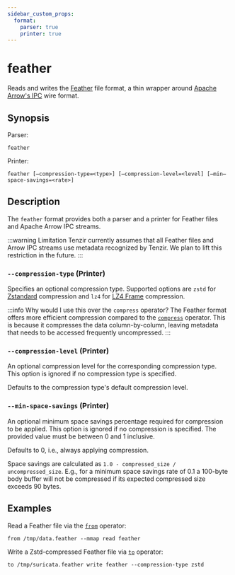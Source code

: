 ```yaml
---
sidebar_custom_props:
  format:
    parser: true
    printer: true
---
```


# feather

Reads and writes the [Feather][feather] file format, a thin wrapper around
[Apache Arrow's IPC][arrow-ipc] wire format.

[feather]: https://arrow.apache.org/docs/python/feather.html
[arrow-ipc]: https://arrow.apache.org/docs/python/ipc.html

## Synopsis

Parser:

```
feather
```

Printer:

```
feather [—compression-type=<type>] [—compression-level=<level] [—min—space-savings=<rate>]
```

## Description

The `feather` format provides both a parser and a printer for Feather files and
Apache Arrow IPC streams.  

:::warning Limitation
Tenzir currently assumes that all Feather files and Arrow IPC streams use
metadata recognized by Tenzir. We plan to lift this restriction in the future.
:::

### `--compression-type` (Printer)

Specifies an optional compression type. Supported options are `zstd` for
[Zstandard][zstd-docs] compression and `lz4` for [LZ4 Frame][lz4-docs]
compression.

[zstd-docs]: http://facebook.github.io/zstd/
[lz4-docs]: https://android.googlesource.com/platform/external/lz4/+/HEAD/doc/lz4_Frame_format.md

:::info Why would I use this over the `compress` operator?
The Feather format offers more efficient compression compared to the
[`compress`](../operators/compress.md) operator. This is because it compresses
the data column-by-column, leaving metadata that needs to be accessed frequently
uncompressed.
:::

### `--compression-level` (Printer)

An optional compression level for the corresponding compression type. This
option is ignored if no compression type is specified.

Defaults to the compression type's default compression level.

### `--min-space-savings` (Printer)

An optional minimum space savings percentage required for compression to be
applied. This option is ignored if no compression is specified. The provided
value must be between 0 and 1 inclusive.

Defaults to 0, i.e., always applying compression.

Space savings are calculated as `1.0 - compressed_size / uncompressed_size`.
E.g., for a minimum space savings rate of 0.1 a 100-byte body buffer will not
be compressed if its expected compressed size exceeds 90 bytes.

## Examples

Read a Feather file via the [`from`](../operators/from.md) operator:

```
from /tmp/data.feather --mmap read feather
```

Write a Zstd-compressed Feather file via [`to`](../operators/to.md) operator:

```
to /tmp/suricata.feather write feather --compression-type zstd
```

